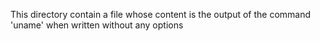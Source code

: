 This directory contain a file whose content is the output of the command 'uname' when written without any options
